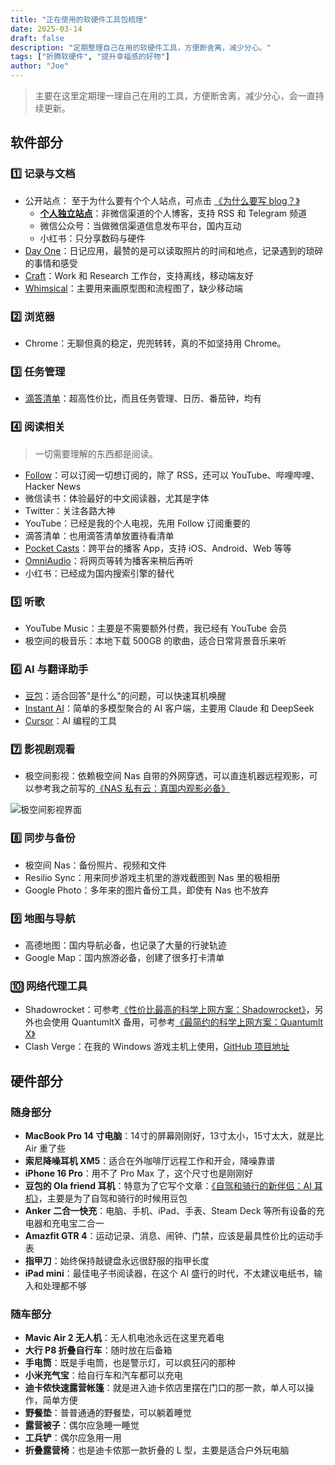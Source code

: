 ```yaml
---
title: "正在使用的软硬件工具包梳理"
date: 2025-03-14
draft: false
description: "定期整理自己在用的软硬件工具，方便断舍离，减少分心。"
tags: ["折腾软硬件", "提升幸福感的好物"]
author: "Joe"
---
```


> 主要在这里定期理一理自己在用的工具，方便断舍离，减少分心，会一直持续更新。

## 软件部分

### 1️⃣ 记录与文档
- 公开站点： 至于为什么要有个个人站点，可点击 [《为什么要写 blog？》](/posts/why-start-blogging/)
	- [**个人独立站点**](https://houjoe.me/)：非微信渠道的个人博客，支持 RSS 和 Telegram 频道
	- 微信公众号：当做微信渠道信息发布平台，国内互动
	- 小红书：只分享数码与硬件
- [Day One](https://dayoneapp.com/)：日记应用，最赞的是可以读取照片的时间和地点，记录遇到的琐碎的事情和感受
- [Craft](https://www.craft.do/)：Work 和 Research 工作台，支持离线，移动端友好
- [Whimsical](https://whimsical.com/)：主要用来画原型图和流程图了，缺少移动端

### 2️⃣ 浏览器
- Chrome：无聊但真的稳定，兜兜转转，真的不如坚持用 Chrome。

### 3️⃣ 任务管理
- [滴答清单](https://dida365.com/promotion/inviteFriends/wechatRefer?c=3&p=78778oes&t=0&code=071Rldll2vD2df4sGBnl2FrRr13RldlV&state=)：超高性价比，而且任务管理、日历、番茄钟，均有

### 4️⃣ 阅读相关
> 一切需要理解的东西都是阅读。
- [Follow](https://follow.is/)：可以订阅一切想订阅的，除了 RSS，还可以 YouTube、哔哩哔哩、Hacker News
- 微信读书：体验最好的中文阅读器，尤其是字体
- Twitter：关注各路大神
- YouTube：已经是我的个人电视，先用 Follow 订阅重要的
- 滴答清单：也用滴答清单放置待看清单
- [Pocket Casts](https://pocketcasts.com/)：跨平台的播客 App，支持 iOS、Android、Web 等等
- [OmniAudio](https://omniaudio.info/)：将网页等转为播客来稍后再听
- 小红书：已经成为国内搜索引擎的替代

### 5️⃣ 听歌
- YouTube Music：主要是不需要额外付费，我已经有 YouTube 会员
- 极空间的极音乐：本地下载 500GB 的歌曲，适合日常背景音乐来听

### 6️⃣ AI 与翻译助手
- [豆包](https://www.doubao.com/chat/)：适合回答"是什么"的问题，可以快速耳机唤醒
- [Instant AI](https://instantai.houjoe.me/)：简单的多模型聚合的 AI 客户端，主要用 Claude 和 DeepSeek
- [Cursor](https://www.cursor.com/)：AI 编程的工具

### 7️⃣ 影视剧观看
- 极空间影视：依赖极空间 Nas 自带的外网穿透，可以直连机器远程观影，可以参考我之前写的[《NAS 私有云：真国内观影必备》](/posts/nas-private-cloud-guide/)

![极空间影视界面](/images/posts/current-software-hardware-toolkit/nas-movie-interface.webp)

### 8️⃣ 同步与备份
- 极空间 Nas：备份照片、视频和文件
- Resilio Sync：用来同步游戏主机里的游戏截图到 Nas 里的极相册
- Google Photo：多年来的图片备份工具，即使有 Nas 也不放弃

### 9️⃣ 地图与导航
- 高德地图：国内导航必备，也记录了大量的行驶轨迹
- Google Map：国内旅游必备，创建了很多打卡清单

### 🔟 网络代理工具
- Shadowrocket：可参考[《性价比最高的科学上网方案：Shadowrocket》](/posts/shadowrocket-guide/)，另外也会使用 QuantumltX 备用，可参考[《最简约的科学上网方案：Quantumlt X》](/posts/quantumult-x-guide/)
- Clash Verge：在我的 Windows 游戏主机上使用，[GitHub 项目地址](https://github.com/clash-verge-rev/clash-verge-rev)

## 硬件部分

### 随身部分
- **MacBook Pro 14 寸电脑**：14寸的屏幕刚刚好，13寸太小，15寸太大，就是比 Air 重了些
- **索尼降噪耳机 XM5**：适合在外咖啡厅远程工作和开会，降噪靠谱
- **iPhone 16 Pro**：用不了 Pro Max 了，这个尺寸也是刚刚好
- **豆包的 Ola friend 耳机**：特意为了它写个文章：[《自驾和骑行的新伴侣：AI 耳机》](/posts/ola-friend-ai-earphone/)，主要是为了自驾和骑行的时候用豆包
- **Anker 二合一快充**：电脑、手机、iPad、手表、Steam Deck 等所有设备的充电器和充电宝二合一
- **Amazfit GTR 4**：运动记录、消息、闹钟、门禁，应该是最具性价比的运动手表
- **指甲刀**：始终保持敲键盘永远很舒服的指甲长度
- **iPad mini**：最佳电子书阅读器，在这个 AI 盛行的时代，不太建议电纸书，输入和处理都不够

### 随车部分
- **Mavic Air 2 无人机**：无人机电池永远在这里充着电
- **大行 P8 折叠自行车**：随时放在后备箱
- **手电筒**：既是手电筒，也是警示灯，可以疯狂闪的那种
- **小米充气宝**：给自行车和汽车都可以充电
- **迪卡侬快速露营帐篷**：就是进入迪卡侬店里摆在门口的那一款，单人可以操作，简单方便
- **野餐垫**：普普通通的野餐垫，可以躺着睡觉
- **露营被子**：偶尔应急睡一睡觉
- **工兵铲**：偶尔应急用一用
- **折叠露营椅**：也是迪卡侬那一款折叠的 L 型，主要是适合户外玩电脑 